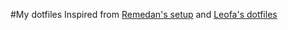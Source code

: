 #My dotfiles
Inspired from [Remedan's setup](https://github.com/Remedan/dotfiles) and [Leofa's dotfiles](https://github.com/leofa/dotfiles)
